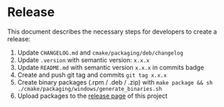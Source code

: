 Release
=======

This document describes the necessary steps for developers to create a release:

1. Update `CHANGELOG.md` and `cmake/packaging/deb/changelog`
2. Update `.version` with semantic version: `x.x.x`
3. Update `README.md` with semantic version `x.x.x` in commits badge
4. Create and push git tag and commits `git tag x.x.x`
5. Create binary packages (.rpm / .deb / .zip) with `make package && sh ./cmake/packaging/windows/generate_binaries.sh`
6. Upload packages to the [release page](https://github.com/stlink-org/stlink/releases) of this project
